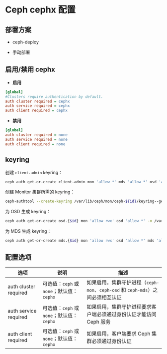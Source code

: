 # Ceph cephx 配置

## 部署方案

* ceph-deploy

* 手动部署

## 启用/禁用 cephx

* **启用**

```ini
[global]
#Clusters require authentication by default.
auth cluster required = cephx
auth service required = cephx
auth client required = cephx
```

* **禁用**

```ini
[global]
auth cluster required = none
auth service required = none
auth client required = none
```

## keyring

创建 `client.admin` keyring：

```sh
ceph auth get-or-create client.admin mon 'allow *' mds 'allow *' osd 'allow *' -o /etc/ceph/ceph.client.admin.keyring
```

创建 Monitor 集群所需的 keyring：

```sh
ceph-authtool --create-keyring /var/lib/ceph/mon/ceph-${id}/keyring--gen-key -n mon. --cap mon 'allow *'
```

为 OSD 生成 keyring：

```sh
ceph auth get-or-create osd.{$id} mon 'allow rwx' osd 'allow *' -o /var/lib/ceph/osd/ceph-{$id}/keyring
```

为 MDS 生成 keyring：

```sh
ceph auth get-or-create mds.{$id} mon 'allow rwx' osd 'allow *' mds 'allow *' -o /var/lib/ceph/mds/ceph-{$id}/keyring
```

## 配置选项

| 选项                  | 说明                                      | 描述                                                                           |
| --------------------- | ----------------------------------------- | ------------------------------------------------------------------------------ |
| auth cluster required | 可选值：`ceph` 或 `none`；默认值：`cephx` | 如果启用，集群守护进程（`ceph-mon`、`ceph-osd` 和 `ceph-mds`）之间必须相互认证 |
| auth service required | 可选值：`ceph` 或 `none`；默认值：`cephx` | 如果启用，集群守护进程要求客户端必须通过身份认证才能访问 Ceph 服务             |
| auth client required  | 可选值：`ceph` 或 `none`；默认值：`cephx` | 如果启用，客户端要求 Ceph 集群必须通过身份认证                                 |
